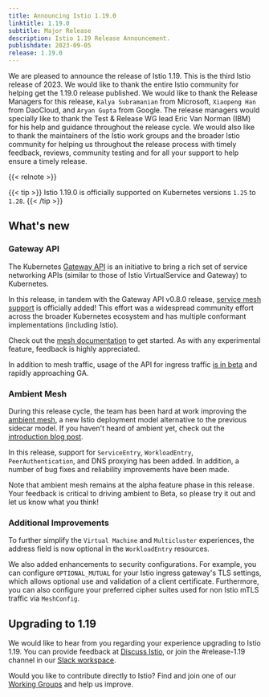 ```yaml
---
title: Announcing Istio 1.19.0
linktitle: 1.19.0
subtitle: Major Release
description: Istio 1.19 Release Announcement.
publishdate: 2023-09-05
release: 1.19.0
---
```


We are pleased to announce the release of Istio 1.19. This is the third Istio release of 2023. We would like to thank the entire Istio community for helping get the 1.19.0 release published. We would like to thank the Release Managers for this release, `Kalya Subramanian` from Microsoft, `Xiaopeng Han` from DaoCloud, and `Aryan Gupta` from Google. The release managers would specially like to thank the Test & Release WG lead Eric Van Norman (IBM) for his help and guidance throughout the release cycle. We would also like to thank the maintainers of the Istio work groups and the broader Istio community for helping us throughout the release process with timely feedback, reviews, community testing and for all your support to help ensure a timely release.

{{< relnote >}}

{{< tip >}}
Istio 1.19.0 is officially supported on Kubernetes versions `1.25` to `1.28`.
{{< /tip >}}

## What's new

### Gateway API

The Kubernetes [Gateway API](http://gateway-api.org/) is an initiative to bring a rich set of service networking APIs (similar to those of Istio VirtualService and Gateway) to Kubernetes.

In this release, in tandem with the Gateway API v0.8.0 release, [service mesh support](https://gateway-api.sigs.k8s.io/blog/2023/0829-mesh-support/) is officially added! This effort was a widespread community effort across the broader Kubernetes ecosystem and has multiple conformant implementations (including Istio).

Check out the [mesh documentation](/pt-br/docs/tasks/traffic-management/ingress/gateway-api/#mesh-traffic) to get started. As with any experimental feature, feedback is highly appreciated.

In addition to mesh traffic, usage of the API for ingress traffic [is in beta](/pt-br/docs/tasks/traffic-management/ingress/gateway-api/#configuring-a-gateway) and rapidly approaching GA.

### Ambient Mesh

During this release cycle, the team has been hard at work improving the [ambient mesh](/pt-br/docs/ambient/), a new Istio deployment model alternative to the previous sidecar model. If you haven't heard of ambient yet, check out the [introduction blog post](/pt-br/blog/2022/introducing-ambient-mesh/).

In this release, support for `ServiceEntry`, `WorkloadEntry`, `PeerAuthentication`, and DNS proxying has been added. In addition, a number of bug fixes and reliability improvements have been made.

Note that ambient mesh remains at the alpha feature phase in this release. Your feedback is critical to driving ambient to Beta, so please try it out and let us know what you think!

### Additional Improvements

To further simplify the `Virtual Machine` and `Multicluster` experiences, the address field is now optional in the `WorkloadEntry` resources.

We also added enhancements to security configurations. For example, you
can configure `OPTIONAL_MUTUAL` for your Istio ingress gateway's TLS settings, which allows optional use and validation of a client certificate. Furthermore, you can also configure your preferred cipher suites used for non Istio mTLS traffic via `MeshConfig`.

## Upgrading to 1.19

We would like to hear from you regarding your experience upgrading to Istio 1.19. You can provide feedback at [Discuss Istio](https://discuss.istio.io/), or join the #release-1.19 channel in our [Slack workspace](https://slack.istio.io/).

Would you like to contribute directly to Istio? Find and join one of our [Working Groups](https://github.com/istio/community/blob/master/WORKING-GROUPS.md) and help us improve.
